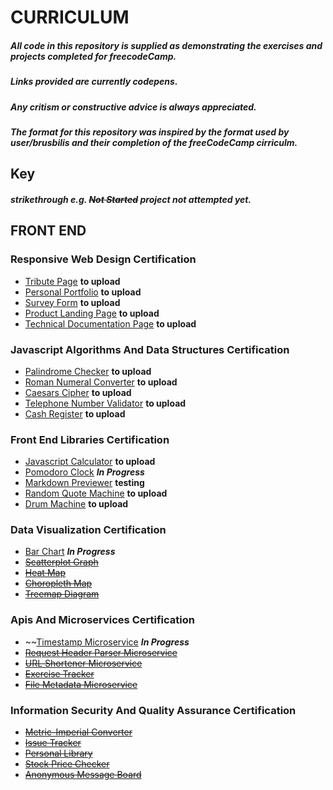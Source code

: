 # CURRICULUM

##### All code in this repository is supplied as demonstrating the exercises and projects completed for freecodeCamp.
##### Links provided are currently codepens.
##### Any critism or constructive advice is always appreciated.
##### The format for this repository was inspired by the format used by user/brusbilis and their completion of the freeCodeCamp cirriculm.

## Key

##### strikethrough e.g. ~~Not Started~~ project not attempted yet.



## FRONT END

### Responsive Web Design Certification

* [Tribute Page](https://codepen.io/EvanPlayle/pen/KGXqYx) **to upload**
* [Personal Portfolio](https://codepen.io/EvanPlayle/pen/KGXqYx) **to upload**
* [Survey Form](https://codepen.io/EvanPlayle/pen/KGXqYx) **to upload**
* [Product Landing Page](https://codepen.io/EvanPlayle/pen/KGXqYx) **to upload**
* [Technical Documentation Page](https://codepen.io/EvanPlayle/pen/KGXqYx) **to upload**

### Javascript Algorithms And Data Structures Certification 
 
* [Palindrome Checker](https://codepen.io/EvanPlayle/pen/KGXqYx) **to upload**
* [Roman Numeral Converter](https://codepen.io/EvanPlayle/pen/KGXqYx) **to upload**
* [Caesars Cipher](https://codepen.io/EvanPlayle/pen/KGXqYx) **to upload**
* [Telephone Number Validator](https://codepen.io/EvanPlayle/pen/KGXqYx) **to upload**
* [Cash Register](https://codepen.io/EvanPlayle/pen/KGXqYx) **to upload**
 
### Front End Libraries Certification 

* [Javascript Calculator](https://codepen.io/EvanPlayle/pen/KGXqYx) **to upload**
* [Pomodoro Clock](https://codepen.io/EvanPlayle/pen/KGXqYx) **_In Progress_**
* [Markdown Previewer](https://codepen.io/EvanPlayle/pen/KGXqYx) **testing**
* [Random Quote Machine](https://codepen.io/EvanPlayle/pen/KGXqYx) **to upload**
* [Drum Machine](https://codepen.io/EvanPlayle/pen/KGXqYx) **to upload**

### Data Visualization Certification 

* [Bar Chart](https://codepen.io/EvanPlayle/pen/KGXqYx) **_In Progress_**
* ~~[Scatterplot Graph](https://codepen.io/EvanPlayle/pen/KGXqYx)~~
* ~~[Heat Map](https://codepen.io/EvanPlayle/pen/KGXqYx)~~
* ~~[Choropleth Map](https://codepen.io/EvanPlayle/pen/KGXqYx)~~
* ~~[Treemap Diagram](hhttps://codepen.io/EvanPlayle/pen/KGXqYx)~~

### Apis And Microservices Certification

* ~~[Timestamp Microservice](https://codepen.io/EvanPlayle/pen/KGXqYx) **_In Progress_**
* ~~[Request Header Parser Microservice](https://codepen.io/EvanPlayle/pen/KGXqYx)~~
* ~~[URL Shortener Microservice](https://codepen.io/EvanPlayle/pen/KGXqYx)~~
* ~~[Exercise Tracker](https://codepen.io/EvanPlayle/pen/KGXqYx)~~
* ~~[File Metadata Microservice](https://codepen.io/EvanPlayle/pen/KGXqYx)~~

### Information Security And Quality Assurance Certification 

* ~~[Metric-Imperial Converter](https://codepen.io/EvanPlayle/pen/KGXqYx)~~
* ~~[Issue Tracker](https://codepen.io/EvanPlayle/pen/KGXqYx)~~
* ~~[Personal Library](https://codepen.io/EvanPlayle/pen/KGXqYx)~~
* ~~[Stock Price Checker](https://codepen.io/EvanPlayle/pen/KGXqYx)~~
* ~~[Anonymous Message Board](https://codepen.io/EvanPlayle/pen/KGXqYx)~~


